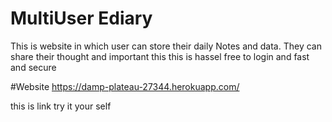 # MultiUser Ediary
This is website in which user can store their daily Notes and data.
They can share their thought and important this this is hassel free to login and fast and secure 

#Website
https://damp-plateau-27344.herokuapp.com/

this is link try it your self
